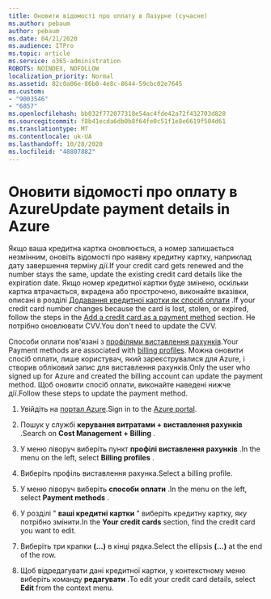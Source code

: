```yaml
---
title: Оновити відомості про оплату в Лазурне (сучасне)
ms.author: pebaum
author: pebaum
ms.date: 04/21/2020
ms.audience: ITPro
ms.topic: article
ms.service: o365-administration
ROBOTS: NOINDEX, NOFOLLOW
localization_priority: Normal
ms.assetid: 82c0a06e-86b0-4e8c-8644-59cbc02e7645
ms.custom:
- "9003546"
- "6857"
ms.openlocfilehash: bb032f772077318e54ac4fde42a72f432703d828
ms.sourcegitcommit: f8b41ecda6db0b8f64fe0c51f1e8e6619f504d61
ms.translationtype: MT
ms.contentlocale: uk-UA
ms.lasthandoff: 10/28/2020
ms.locfileid: "48807882"
---
```

# <a name="update-payment-details-in-azure"></a><span data-ttu-id="43902-102">Оновити відомості про оплату в Azure</span><span class="sxs-lookup"><span data-stu-id="43902-102">Update payment details in Azure</span></span>

<span data-ttu-id="43902-103">Якщо ваша кредитна картка оновлюється, а номер залишається незмінним, оновіть відомості про наявну кредитну картку, наприклад дату завершення терміну дії.</span><span class="sxs-lookup"><span data-stu-id="43902-103">If your credit card gets renewed and the number stays the same, update the existing credit card details like the expiration date.</span></span> <span data-ttu-id="43902-104">Якщо номер кредитної картки буде змінено, оскільки картка втрачається, вкрадена або прострочено, виконайте вказівки, описані в розділі [Додавання кредитної картки як спосіб оплати](https://docs.microsoft.com/azure/cost-management-billing/manage/change-credit-card?WT.mc_id=Portal-Microsoft_Azure_Support#addcard) .</span><span class="sxs-lookup"><span data-stu-id="43902-104">If your credit card number changes because the card is lost, stolen, or expired, follow the steps in the [Add a credit card as a payment method](https://docs.microsoft.com/azure/cost-management-billing/manage/change-credit-card?WT.mc_id=Portal-Microsoft_Azure_Support#addcard) section.</span></span> <span data-ttu-id="43902-105">Не потрібно оновлювати CVV.</span><span class="sxs-lookup"><span data-stu-id="43902-105">You don't need to update the CVV.</span></span>

<span data-ttu-id="43902-106">Способи оплати пов'язані з [профілями виставлення рахунків](https://docs.microsoft.com/azure/billing/billing-how-to-change-credit-card?WT.mc_id=Portal-Microsoft_Azure_Support#change-payment-method-for-a-billing-profile).</span><span class="sxs-lookup"><span data-stu-id="43902-106">Your Payment methods are associated with [billing profiles](https://docs.microsoft.com/azure/billing/billing-how-to-change-credit-card?WT.mc_id=Portal-Microsoft_Azure_Support#change-payment-method-for-a-billing-profile).</span></span> <span data-ttu-id="43902-107">Можна оновити спосіб оплати, лише користувач, який зареєструвалися для Azure, і створив обліковий запис для виставлення рахунків.</span><span class="sxs-lookup"><span data-stu-id="43902-107">Only the user who signed up for Azure and created the billing account can update the payment method.</span></span> <span data-ttu-id="43902-108">Щоб оновити спосіб оплати, виконайте наведені нижче дії.</span><span class="sxs-lookup"><span data-stu-id="43902-108">Follow these steps to update the payment method.</span></span>

1. <span data-ttu-id="43902-109">Увійдіть на [портал Azure](https://portal.azure.com/).</span><span class="sxs-lookup"><span data-stu-id="43902-109">Sign in to the [Azure portal](https://portal.azure.com/).</span></span>

2. <span data-ttu-id="43902-110">Пошук у службі **керування витратами + виставлення рахунків** .</span><span class="sxs-lookup"><span data-stu-id="43902-110">Search on **Cost Management + Billing** .</span></span>

3. <span data-ttu-id="43902-111">У меню ліворуч виберіть пункт **профілі виставлення рахунків** .</span><span class="sxs-lookup"><span data-stu-id="43902-111">In the menu on the left, select **Billing profiles** .</span></span>

4. <span data-ttu-id="43902-112">Виберіть профіль виставлення рахунка.</span><span class="sxs-lookup"><span data-stu-id="43902-112">Select a billing profile.</span></span>

5. <span data-ttu-id="43902-113">У меню ліворуч виберіть **способи оплати** .</span><span class="sxs-lookup"><span data-stu-id="43902-113">In the menu on the left, select **Payment methods** .</span></span>

6. <span data-ttu-id="43902-114">У розділі " **ваші кредитні картки** " виберіть кредитну картку, яку потрібно змінити.</span><span class="sxs-lookup"><span data-stu-id="43902-114">In the **Your credit cards** section, find the credit card you want to edit.</span></span>
7. <span data-ttu-id="43902-115">Виберіть три крапки **(...)** в кінці рядка.</span><span class="sxs-lookup"><span data-stu-id="43902-115">Select the ellipsis **(...)** at the end of the row.</span></span>

8. <span data-ttu-id="43902-116">Щоб відредагувати дані кредитної картки, у контекстному меню виберіть команду  **редагувати**  .</span><span class="sxs-lookup"><span data-stu-id="43902-116">To edit your credit card details, select  **Edit**  from the context menu.</span></span>
